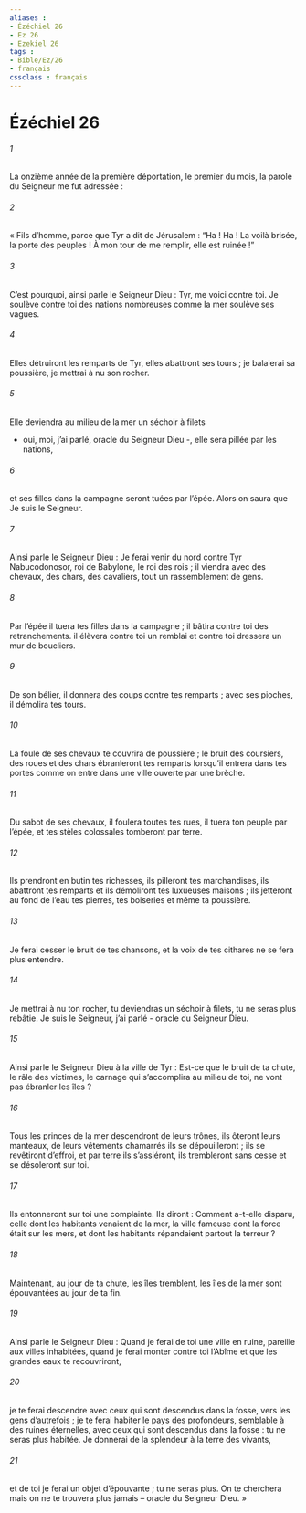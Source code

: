 ```yaml
---
aliases : 
- Ézéchiel 26
- Ez 26
- Ezekiel 26
tags : 
- Bible/Ez/26
- français
cssclass : français
---
```


# Ézéchiel 26

###### 1
La onzième année de la première déportation, le premier du mois, la parole du Seigneur me fut adressée :
###### 2
« Fils d’homme, parce que Tyr a dit de Jérusalem :
“Ha ! Ha ! La voilà brisée, la porte des peuples !
À mon tour de me remplir, elle est ruinée !”
###### 3
C’est pourquoi, ainsi parle le Seigneur Dieu :
Tyr, me voici contre toi.
Je soulève contre toi des nations nombreuses
comme la mer soulève ses vagues.
###### 4
Elles détruiront les remparts de Tyr, elles abattront ses tours ;
je balaierai sa poussière, je mettrai à nu son rocher.
###### 5
Elle deviendra au milieu de la mer un séchoir à filets
- oui, moi, j’ai parlé, oracle du Seigneur Dieu -,
elle sera pillée par les nations,
###### 6
et ses filles dans la campagne seront tuées par l’épée.
Alors on saura que Je suis le Seigneur.
###### 7
Ainsi parle le Seigneur Dieu :
Je ferai venir du nord contre Tyr
Nabucodonosor, roi de Babylone, le roi des rois ;
il viendra avec des chevaux, des chars,
des cavaliers, tout un rassemblement de gens.
###### 8
Par l’épée il tuera tes filles dans la campagne ;
il bâtira contre toi des retranchements.
il élèvera contre toi un remblai
et contre toi dressera un mur de boucliers.
###### 9
De son bélier, il donnera des coups contre tes remparts ;
avec ses pioches, il démolira tes tours.
###### 10
La foule de ses chevaux te couvrira de poussière ;
le bruit des coursiers, des roues et des chars
ébranleront tes remparts
lorsqu’il entrera dans tes portes
comme on entre dans une ville ouverte par une brèche.
###### 11
Du sabot de ses chevaux, il foulera toutes tes rues,
il tuera ton peuple par l’épée,
et tes stèles colossales tomberont par terre.
###### 12
Ils prendront en butin tes richesses,
ils pilleront tes marchandises,
ils abattront tes remparts
et ils démoliront tes luxueuses maisons ;
ils jetteront au fond de l’eau tes pierres,
tes boiseries et même ta poussière.
###### 13
Je ferai cesser le bruit de tes chansons,
et la voix de tes cithares ne se fera plus entendre.
###### 14
Je mettrai à nu ton rocher,
tu deviendras un séchoir à filets,
tu ne seras plus rebâtie.
Je suis le Seigneur, j’ai parlé
- oracle du Seigneur Dieu.
###### 15
Ainsi parle le Seigneur Dieu à la ville de Tyr :
Est-ce que le bruit de ta chute, le râle des victimes,
le carnage qui s’accomplira au milieu de toi,
ne vont pas ébranler les îles ?
###### 16
Tous les princes de la mer descendront de leurs trônes,
ils ôteront leurs manteaux,
de leurs vêtements chamarrés ils se dépouilleront ;
ils se revêtiront d’effroi, et par terre ils s’assiéront,
ils trembleront sans cesse et se désoleront sur toi.
###### 17
Ils entonneront sur toi une complainte. Ils diront :
Comment a-t-elle disparu,
celle dont les habitants venaient de la mer,
la ville fameuse dont la force était sur les mers,
et dont les habitants répandaient partout la terreur ?
###### 18
Maintenant, au jour de ta chute, les îles tremblent,
les îles de la mer sont épouvantées au jour de ta fin.
###### 19
Ainsi parle le Seigneur Dieu : Quand je ferai de toi une ville en ruine, pareille aux villes inhabitées, quand je ferai monter contre toi l’Abîme et que les grandes eaux te recouvriront,
###### 20
je te ferai descendre avec ceux qui sont descendus dans la fosse, vers les gens d’autrefois ; je te ferai habiter le pays des profondeurs, semblable à des ruines éternelles, avec ceux qui sont descendus dans la fosse : tu ne seras plus habitée. Je donnerai de la splendeur à la terre des vivants,
###### 21
et de toi je ferai un objet d’épouvante ; tu ne seras plus. On te cherchera mais on ne te trouvera plus jamais – oracle du Seigneur Dieu. »
